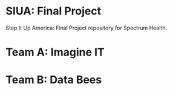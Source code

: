 # SIUA: Final Project
Step It Up America: Final Project repository for Spectrum Health.

# Team A: Imagine IT

# Team B: Data Bees
